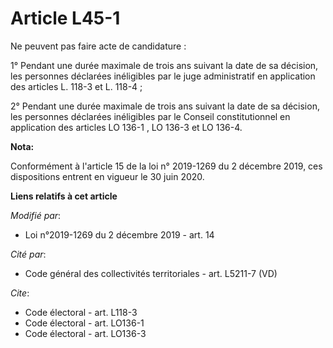 # Article L45-1

Ne peuvent pas faire acte de candidature :

1° Pendant une durée maximale de trois ans suivant la date de sa décision, les personnes déclarées inéligibles par le juge
administratif en application des articles L. 118-3 et L. 118-4 ;

2° Pendant une durée maximale de trois ans suivant la date de sa décision, les personnes déclarées inéligibles par le Conseil
constitutionnel en application des articles LO 136-1 , LO 136-3 et LO 136-4.

**Nota:**

Conformément à l'article 15 de la loi n° 2019-1269 du 2 décembre 2019, ces dispositions entrent en vigueur le 30 juin 2020.

**Liens relatifs à cet article**

_Modifié par_:

  - Loi n°2019-1269 du 2 décembre 2019 - art. 14

_Cité par_:

  - Code général des collectivités territoriales - art. L5211-7 (VD)

_Cite_:

  - Code électoral - art. L118-3
  - Code électoral - art. LO136-1
  - Code électoral - art. LO136-3
